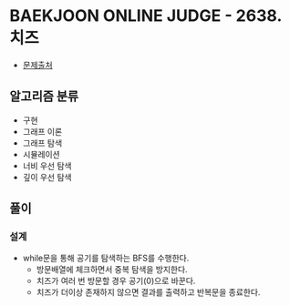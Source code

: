 # BAEKJOON ONLINE JUDGE - 2638. 치즈

- [문제출처](https://www.acmicpc.net/problem/2638 '2638. 치즈')

## 알고리즘 분류

- 구현
- 그래프 이론
- 그래프 탐색
- 시뮬레이션
- 너비 우선 탐색
- 깊이 우선 탐색

## 풀이

### 설계

- while문을 통해 공기를 탐색하는 BFS를 수행한다.
  - 방문배열에 체크하면서 중복 탐색을 방지한다.
  - 치즈가 여러 번 방문할 경우 공기(0)으로 바꾼다.
  - 치즈가 더이상 존재하지 않으면 결과를 출력하고 반복문을 종료한다.
